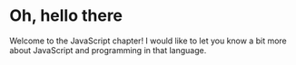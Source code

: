 # Oh, hello there

Welcome to the JavaScript chapter! I would like to let you know a bit more about JavaScript and programming in that language.